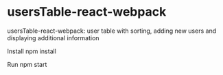 # usersTable-react-webpack
usersTable-react-webpack: user table with sorting, adding new users and displaying additional information

Install
npm install

Run
npm start
